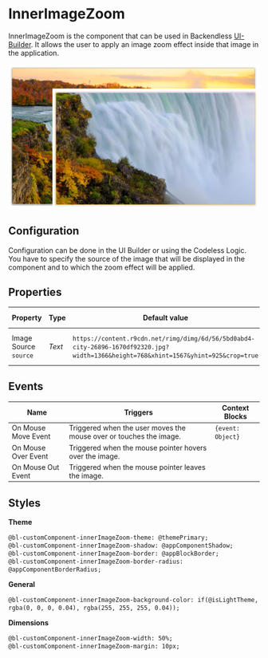 # InnerImageZoom

InnerImageZoom is the component that can be used in Backendless [UI-Builder](https://backendless.com/developers/#ui-builder). It allows the user to apply an image zoom effect inside that image in the application.

<p align="center">
  <img src="./thumbnail.png" alt="main thumbnail" width="780"/>
</p>

## Configuration

Configuration can be done in the UI Builder or using the Codeless Logic. You have to specify the source of the image that will be displayed in the component and to which the zoom effect will be applied.

## Properties

| Property                   | Type   | Default value                                                                                                                        | Logic              | Data Binding | UI Setting | Description                         |
|----------------------------|--------|--------------------------------------------------------------------------------------------------------------------------------------|--------------------|--------------|------------|-------------------------------------|
| Image Source <br> `source` | *Text* | `https://content.r9cdn.net/rimg/dimg/6d/56/5bd0abd4-city-26896-1670df92320.jpg?width=1366&height=768&xhint=1567&yhint=925&crop=true` | Image Source Logic | YES          | YES        | Specifies the image source to zoom. |

## Events

| Name                | Triggers                                                           | Context Blocks    |
|---------------------|--------------------------------------------------------------------|-------------------|
| On Mouse Move Event | Triggered when the user moves the mouse over or touches the image. | `{event: Object}` |
| On Mouse Over Event | Triggered when the mouse pointer hovers over the image.            |                   |
| On Mouse Out Event  | Triggered when the mouse pointer leaves the image.                 |                   |

## Styles

**Theme**

````
@bl-customComponent-innerImageZoom-theme: @themePrimary;
@bl-customComponent-innerImageZoom-shadow: @appComponentShadow;
@bl-customComponent-innerImageZoom-border: @appBlockBorder;
@bl-customComponent-innerImageZoom-border-radius: @appComponentBorderRadius;
````

**General**

````
@bl-customComponent-innerImageZoom-background-color: if(@isLightTheme, rgba(0, 0, 0, 0.04), rgba(255, 255, 255, 0.04));
````

**Dimensions**

````
@bl-customComponent-innerImageZoom-width: 50%;
@bl-customComponent-innerImageZoom-margin: 10px;
````
